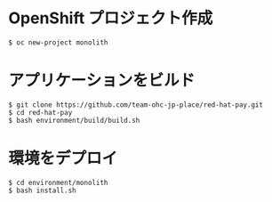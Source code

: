 # OpenShift プロジェクト作成
```shell
$ oc new-project monolith
``` 

# アプリケーションをビルド
```shell
$ git clone https://github.com/team-ohc-jp-place/red-hat-pay.git
$ cd red-hat-pay
$ bash environment/build/build.sh
```

# 環境をデプロイ
```shell
$ cd environment/monolith
$ bash install.sh
```
